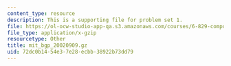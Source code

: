 ```yaml
---
content_type: resource
description: This is a supporting file for problem set 1.
file: https://ol-ocw-studio-app-qa.s3.amazonaws.com/courses/6-829-computer-networks-fall-2002/72dc0b1454e37e28ecbb38922b73dd79_mit_bgp_20020909.gz
file_type: application/x-gzip
resourcetype: Other
title: mit_bgp_20020909.gz
uid: 72dc0b14-54e3-7e28-ecbb-38922b73dd79
---
```

